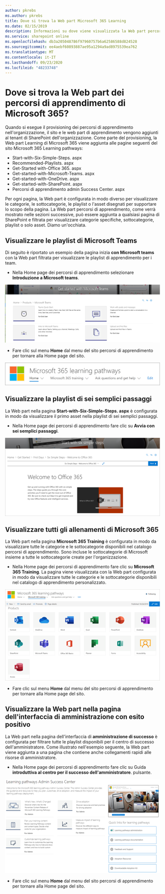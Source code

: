 ```yaml
---
author: pkrebs
ms.author: pkrebs
title: Dove si trova la Web part Microsoft 365 Learning
ms.date: 02/15/2019
description: Informazioni su dove viene visualizzata la Web part percorsi di apprendimento nel sito percorsi di apprendimento
ms.service: sharepoint online
ms.openlocfilehash: db3a205048786f97960757b6a62586588d824528
ms.sourcegitcommit: ee4aebf60893887ae95a1294a9ad8975539ea762
ms.translationtype: MT
ms.contentlocale: it-IT
ms.lasthandoff: 09/23/2020
ms.locfileid: "48233748"
---
```

# <a name="wheres-the-microsoft-365-learning-pathways-web-part"></a>Dove si trova la Web part dei percorsi di apprendimento di Microsoft 365? 

Quando si esegue il provisioning dei percorsi di apprendimento nell'organizzazione, il sito e le web part di apprendimento vengono aggiunti al tenant di SharePoint dell'organizzazione. Come parte del provisioning, la Web part Learning di Microsoft 365 viene aggiunta alle pagine seguenti del sito Microsoft 365 Learning pathways:

- Start-with-Six-Simple-Steps. aspx 
- Recommended-Playlists. aspx
- Get-Started with-Office 365. aspx
- Get-started-with-Microsoft-Teams. aspx
- Get-started-with-OneDrive. aspx
- Get-started-with-SharePoint. aspx
- Percorsi di apprendimento admin Success Center. aspx

Per ogni pagina, la Web part è configurata in modo diverso per visualizzare le categorie, le sottocategorie, le playlist o l'asset disegnati per supportare lo scopo della pagina. La Web part percorsi di apprendimento, come verrà mostrato nelle sezioni successive, può essere aggiunta a qualsiasi pagina di SharePoint e filtrata per visualizzare categorie specifiche, sottocategorie, playlist o solo asset. Diamo un'occhiata. 

## <a name="view-microsoft-teams-playlists"></a>Visualizzare le playlist di Microsoft Teams

Di seguito è riportato un esempio della pagina inizia **con Microsoft teams** con la Web part filtrata per visualizzare le playlist di apprendimento per i team. 

- Nella Home page dei percorsi di apprendimento selezionare **Introduzione a Microsoft teams**.

![cg-whereiswp-teams.png](media/cg-whereiswp-teams.png)

- Fare clic sul menu **Home** dal menu del sito percorsi di apprendimento per tornare alla Home page del sito.

![cg-homebtnmenu.png](media/cg-homebtnmenu.png)

## <a name="view-the-six-simple-steps-playlist"></a>Visualizzare la playlist di sei semplici passaggi

La Web part nella pagina **Start-with-Six-Simple-Steps. aspx** è configurata in modo da visualizzare il primo asset nella playlist di sei semplici passaggi. 

- Nella Home page dei percorsi di apprendimento fare clic su **Avvia con sei semplici passaggi**. 

![cg-whereiswp-six.png](media/cg-whereiswp-six.png)

## <a name="view-all-microsoft-365-training"></a>Visualizzare tutti gli allenamenti di Microsoft 365

La Web part nella pagina **Microsoft 365 Training** è configurata in modo da visualizzare tutte le categorie e le sottocategorie disponibili nel catalogo percorsi di apprendimento. Sono incluse le sottocategorie di Microsoft insieme a tutte le sottocategorie create per l'organizzazione.

- Nella Home page dei percorsi di apprendimento fare clic su **Microsoft 365 Training**. La pagina viene visualizzata con la Web part configurata in modo da visualizzare tutte le categorie e le sottocategorie disponibili nel catalogo di apprendimento personalizzato.

![cg-whereiswp-o365.png](media/cg-whereiswp-o365.png)

- Fare clic sul menu **Home** dal menu del sito percorsi di apprendimento per tornare alla Home page del sito.

## <a name="view-the-web-part-on-the-admin-success-center-page"></a>Visualizzare la Web part nella pagina dell'interfaccia di amministrazione con esito positivo

La Web part nella pagina dell'interfaccia di **amministrazione di successo** è configurata per filtrare tutte le playlist disponibili per il centro di successo dell'amministratore. Come illustrato nell'esempio seguente, la Web part viene aggiunta a una pagina che contiene anche collegamenti rapidi alle risorse di amministratore. 

- Nella Home page dei percorsi di apprendimento fare clic su Guida **introduttiva al centro per il successo dell'amministratore**. pulsante. 

![cg-adminsuccesscenterwebpart.png](media/cg-adminsuccesscenterwebpart.png)

- Fare clic sul menu **Home** dal menu del sito percorsi di apprendimento per tornare alla Home page del sito.


